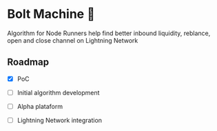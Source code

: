 # Bolt Machine 🤖

Algorithm for Node Runners help find better inbound liquidity, reblance, open and close channel on Lightning Network

## Roadmap

- [x] PoC
- [ ] Initial algorithm development
- [ ] Alpha plataform
- [ ] Lightning Network integration 

